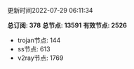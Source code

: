 更新时间2022-07-29 06:11:34

**总订阅: 378**
**总节点: 13591**
**有效节点: 2526**
- trojan节点: 144
- ss节点: 613
- v2ray节点: 1769
